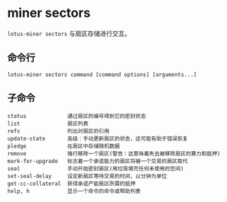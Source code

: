 # miner sectors

`lotus-miner sectors` 与扇区存储进行交互。

## 命令行

```
lotus-miner sectors command [command options] [arguments...]
```

## 子命令

```
status             通过扇区的编号得到它的密封状态
list               扇区列表
refs               列出对扇区的引用
update-state       高级：手动更新扇区的状态，这可能有助于错误恢复
pledge             在扇区中存储随机数据
remove             强行移除一个扇区(警告：这意味着失去被移除扇区的算力和抵押)
mark-for-upgrade   标志着一个承诺能力的扇区将被一个交易的扇区取代
seal               手动开始密封扇区(用垃圾填充任何未使用的空间)
set-seal-delay     设定新扇区等待交易的时间，以分钟为单位
get-cc-collateral  获得承诺产能扇区所需的抵押
help, h            显示一个命令的命令或帮助列表
```
